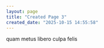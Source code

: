 ```yaml
---
layout: page
title: "Created Page 3"
created_date: "2025-10-15 14:55:58"
---
```


quam metus libero culpa felis 
